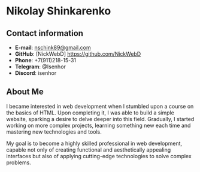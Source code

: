 # Nikolay Shinkarenko

## Contact information

- **E-mail**: nschink89@gmail.com
- **GitHub**: [NickWebD] https://github.com/NickWebD
- **Phone**: +7(911)218-15-31
- **Telegram**: @Isenhor
- **Discord**: isenhor

## About Me

I became interested in web development when I stumbled upon a course on the basics of HTML. Upon completing it, I was able to build a simple website, sparking a desire to delve deeper into this field. Gradually, I started working on more complex projects, learning something new each time and mastering new technologies and tools.

My goal is to become a highly skilled professional in web development, capable not only of creating functional and aesthetically appealing interfaces but also of applying cutting-edge technologies to solve complex problems.
